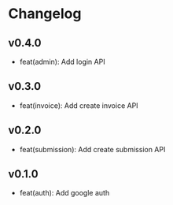 # Changelog

## v0.4.0
- feat(admin): Add login API

## v0.3.0
- feat(invoice): Add create invoice API

## v0.2.0
- feat(submission): Add create submission API

## v0.1.0
- feat(auth): Add google auth